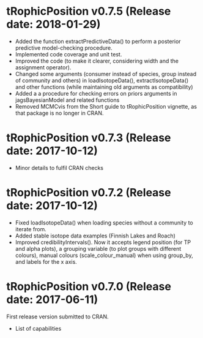 tRophicPosition v0.7.5 (Release date: 2018-01-29)
==============

* Added the function extractPredictiveData() to perform a posterior predictive model-checking procedure.
* Implemented code coverage and unit test.
* Improved the code (to make it clearer, considering width and the assignment operator).
* Changed some arguments (consumer instead of species, group instead of community and others) in loadIsotopeData(), extractIsotopeData() and other functions (while maintaining old arguments as compatibility)
* Added a a procedure for checking errors on priors arguments in jagsBayesianModel and related functions
* Removed MCMCvis from the Short guide to tRophicPosition vignette, as that package is no longer in CRAN.

tRophicPosition v0.7.3 (Release date: 2017-10-12)
==============

* Minor details to fulfil CRAN checks

tRophicPosition v0.7.2 (Release date: 2017-10-12)
==============

* Fixed loadIsotopeData() when loading species without a community to iterate from.
* Added stable isotope data examples (Finnish Lakes and Roach)
* Improved credibilityIntervals(). Now it accepts legend position (for TP and alpha plots), a grouping variable (to plot groups with different colours), manual colours (scale_colour_manual) when using group_by, and labels for the x axis.

tRophicPosition v0.7.0 (Release date: 2017-06-11)
==============

First release version submitted to CRAN.

* List of capabilities
